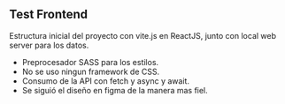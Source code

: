 ## Test Frontend 
Estructura inicial del proyecto con vite.js en ReactJS, junto con local web server para los datos.

+ Preprocesador SASS para los estilos.
+ No se uso ningun framework de CSS.
+ Consumo de la API con fetch y async y await.
+ Se siguió el diseño en figma de la manera mas fiel.